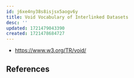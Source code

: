 ```yaml
---
id: j6xe4ny38s8isjsx5aogv6y
title: Void Vocabulary of Interlinked Datasets
desc: ''
updated: 1721479043390
created: 1721478684727
---
```


- https://www.w3.org/TR/void/

## References

